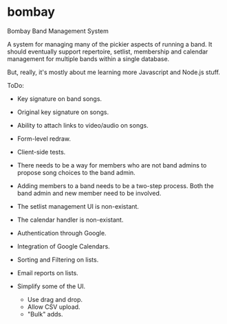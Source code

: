 bombay
======

Bombay Band Management System

A system for managing many of the pickier aspects of running a band.  It should eventually support repertoire,
setlist, membership and calendar management for multiple bands within a single database.

But, really, it's mostly about me learning more Javascript and Node.js stuff.

ToDo:
- Key signature on band songs.
- Original key signature on songs.
- Ability to attach links to video/audio on songs.
- Form-level redraw.
- Client-side tests.
- There needs to be a way for members who are not band admins to propose song choices to the band admin.
- Adding members to a band needs to be a two-step process.  Both the band admin and new member need to be
  involved.

- The setlist management UI is non-existant.
- The calendar handler is non-existant.
- Authentication through Google.
- Integration of Google Calendars.
- Sorting and Filtering on lists.
- Email reports on lists.
- Simplify some of the UI.
  - Use drag and drop.
  - Allow CSV upload.
  - "Bulk" adds.
